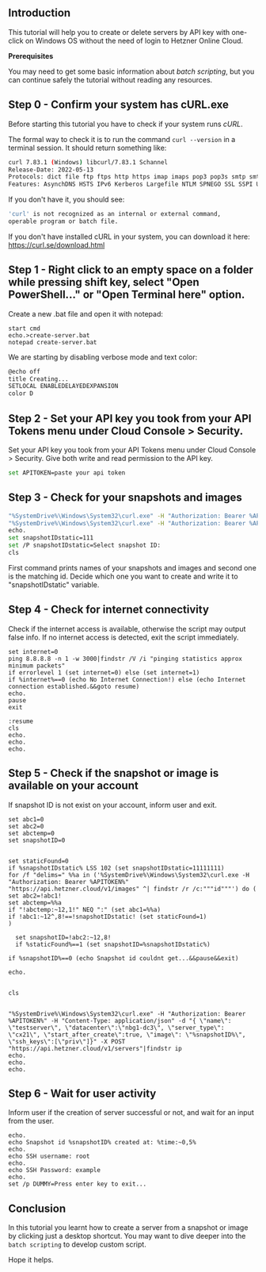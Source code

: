 
## Introduction

This tutorial will help you to create or delete servers by API key with one-click on Windows OS without the need of login to Hetzner Online Cloud.

**Prerequisites**

You may need to get some basic information about _batch scripting_, but you can continue safely the tutorial without reading any resources.


## Step 0 - Confirm your system has cURL.exe

Before starting this tutorial you have to check if your system runs _cURL_. 

The formal way to check it is to run the command `curl --version` in a terminal session. It should return something like:

```bash
curl 7.83.1 (Windows) libcurl/7.83.1 Schannel
Release-Date: 2022-05-13
Protocols: dict file ftp ftps http https imap imaps pop3 pop3s smtp smtps telnet tftp
Features: AsynchDNS HSTS IPv6 Kerberos Largefile NTLM SPNEGO SSL SSPI UnixSockets
```

If you don't have it, you should see:

```bash
'curl' is not recognized as an internal or external command,
operable program or batch file.
```

If you don't have installed cURL in your system, you can download it here: https://curl.se/download.html

## Step 1 - Right click to an empty space on a folder while pressing shift key, select "Open PowerShell..." or "Open Terminal here" option.

Create a new .bat file and open it with notepad:

```
start cmd
echo.>create-server.bat
notepad create-server.bat
```

We are starting by disabling verbose mode and text color:

```bash
@echo off
title Creating...
SETLOCAL ENABLEDELAYEDEXPANSION
color D
```

## Step 2 - Set your API key you took from your API Tokens menu under Cloud Console > Security.

Set your API key you took from your API Tokens menu under Cloud Console > Security. Give both write and read permission to the API key.

```bash
set APITOKEN=paste your api token
```

## Step 3 - Check for your snapshots and images

```bash
"%SystemDrive%\Windows\System32\curl.exe" -H "Authorization: Bearer %APITOKEN%" "https://api.hetzner.cloud/v1/images" | findstr /r /c:"description"
"%SystemDrive%\Windows\System32\curl.exe" -H "Authorization: Bearer %APITOKEN%" "https://api.hetzner.cloud/v1/images" | findstr /r /c:"""id"""
echo.
set snapshotIDstatic=111
set /P snapshotIDstatic=Select snapshot ID: 
cls
```

First command prints names of your snapshots and images and second one is the matching id. Decide which one you want to create and write it to "snapshotIDstatic" variable.

## Step 4 - Check for internet connectivity

Check if the internet access is available, otherwise the script may output false info. If no internet access is detected, exit the script immediately.

```
set internet=0
ping 8.8.8.8 -n 1 -w 3000|findstr /V /i "pinging statistics approx minimum packets"
if errorlevel 1 (set internet=0) else (set internet=1)
if %internet%==0 (echo No Internet Connection!) else (echo Internet connection established.&&goto resume)
echo.
pause
exit

:resume
cls
echo.
echo.
echo.
```

## Step 5 - Check if the snapshot or image is available on your account

If snapshot ID is not exist on your account, inform user and exit.

```
set abc1=0
set abc2=0
set abctemp=0
set snapshotID=0


set staticFound=0
if %snapshotIDstatic% LSS 102 (set snapshotIDstatic=11111111)
for /f "delims=" %%a in ('%SystemDrive%\Windows\System32\curl.exe -H "Authorization: Bearer %APITOKEN%" "https://api.hetzner.cloud/v1/images" ^| findstr /r /c:"""id"""') do (
set abc2=!abc1!
set abctemp=%%a
if "!abctemp:~12,1!" NEQ ":" (set abc1=%%a)
if !abc1:~12^,8!==!snapshotIDstatic! (set staticFound=1)
)

  set snapshotID=!abc2:~12,8!
  if %staticFound%==1 (set snapshotID=%snapshotIDstatic%)

if %snapshotID%==0 (echo Snapshot id couldnt get...&&pause&&exit)

echo.


cls


"%SystemDrive%\Windows\System32\curl.exe" -H "Authorization: Bearer %APITOKEN%" -H "Content-Type: application/json" -d "{ \"name\": \"testserver\", \"datacenter\":\"nbg1-dc3\", \"server_type\": \"cx21\", \"start_after_create\":true, \"image\": \"%snapshotID%\", \"ssh_keys\":[\"priv\"]}" -X POST "https://api.hetzner.cloud/v1/servers"|findstr ip
echo.
echo.
echo.
```


## Step 6 - Wait for user activity

Inform user if the creation of server successful or not, and wait for an input from the user.

```
echo.
echo Snapshot id %snapshotID% created at: %time:~0,5%
echo.
echo SSH username: root
echo.
echo SSH Password: example
echo.
set /p DUMMY=Press enter key to exit...
```

## Conclusion

In this tutorial you learnt how to create a server from a snapshot or image by clicking just a desktop shortcut. You may want to dive deeper into the `batch scripting` to develop custom script.

Hope it helps.
